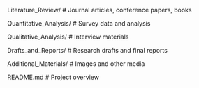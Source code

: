 Literature_Review/ # Journal articles, conference papers, books

Quantitative_Analysis/ # Survey data and analysis

Qualitative_Analysis/ # Interview materials

Drafts_and_Reports/ # Research drafts and final reports

Additional_Materials/ # Images and other media

README.md # Project overview
